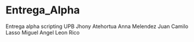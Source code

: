 # Entrega_Alpha
 Entrega alpha scripting UPB
 Jhony Atehortua
 Anna Melendez
 Juan Camilo Lasso
 Miguel Angel Leon Rico
